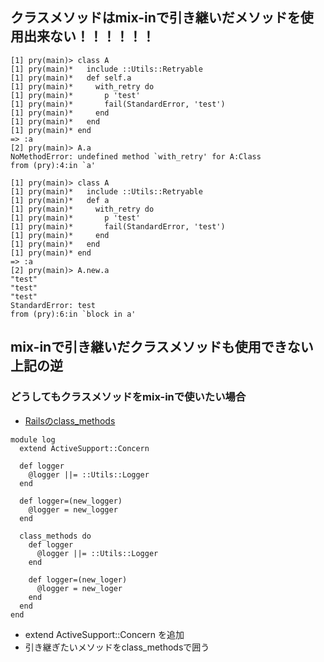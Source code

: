 ## クラスメソッドはmix-inで引き継いだメソッドを使用出来ない！！！！！！
```
[1] pry(main)> class A
[1] pry(main)*   include ::Utils::Retryable
[1] pry(main)*   def self.a
[1] pry(main)*     with_retry do
[1] pry(main)*       p 'test'
[1] pry(main)*       fail(StandardError, 'test')
[1] pry(main)*     end
[1] pry(main)*   end
[1] pry(main)* end
=> :a
[2] pry(main)> A.a
NoMethodError: undefined method `with_retry' for A:Class
from (pry):4:in `a'

[1] pry(main)> class A
[1] pry(main)*   include ::Utils::Retryable
[1] pry(main)*   def a
[1] pry(main)*     with_retry do
[1] pry(main)*       p 'test'
[1] pry(main)*       fail(StandardError, 'test')
[1] pry(main)*     end
[1] pry(main)*   end
[1] pry(main)* end
=> :a
[2] pry(main)> A.new.a
"test"
"test"
"test"
StandardError: test
from (pry):6:in `block in a'
```

## mix-inで引き継いだクラスメソッドも使用できない 上記の逆
### どうしてもクラスメソッドをmix-inで使いたい場合
- [Railsのclass_methods](https://qiita.com/Muruso/items/292c81e1ed91bf1e988b)
```
module log
  extend ActiveSupport::Concern

  def logger
    @logger ||= ::Utils::Logger
  end

  def logger=(new_logger)
    @logger = new_logger
  end

  class_methods do
    def logger
      @logger ||= ::Utils::Logger
    end

    def logger=(new_loger)
      @logger = new_loger
    end
  end
end
```
- extend ActiveSupport::Concern を追加
- 引き継ぎたいメソッドをclass_methodsで囲う
